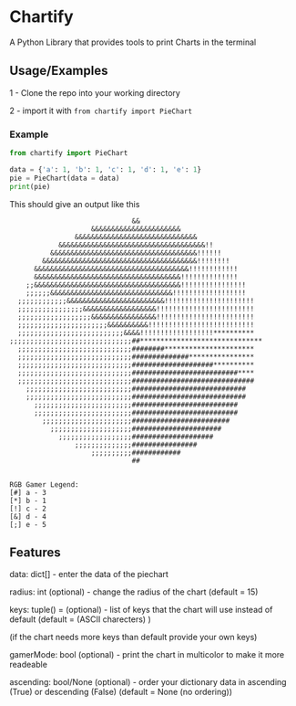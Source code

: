 
# Chartify

A Python Library that provides tools to print Charts in the terminal

## Usage/Examples

1 - Clone the repo into your working directory

2 - import it with `from chartify import PieChart`

### Example

```python
from chartify import PieChart

data = {'a': 1, 'b': 1, 'c': 1, 'd': 1, 'e': 1}
pie = PieChart(data = data)
print(pie)

```

This should give an output like this

```
                              &&                              
                    &&&&&&&&&&&&&&&&&&&&&&                    
                &&&&&&&&&&&&&&&&&&&&&&&&&&&&&&                
            &&&&&&&&&&&&&&&&&&&&&&&&&&&&&&&&&&&&!!            
          &&&&&&&&&&&&&&&&&&&&&&&&&&&&&&&&&&&&!!!!!!          
        &&&&&&&&&&&&&&&&&&&&&&&&&&&&&&&&&&&&&&!!!!!!!!        
      &&&&&&&&&&&&&&&&&&&&&&&&&&&&&&&&&&&&&&!!!!!!!!!!!!      
      &&&&&&&&&&&&&&&&&&&&&&&&&&&&&&&&&&&&!!!!!!!!!!!!!!      
    ;;&&&&&&&&&&&&&&&&&&&&&&&&&&&&&&&&&&&&!!!!!!!!!!!!!!!!    
    ;;;;;;&&&&&&&&&&&&&&&&&&&&&&&&&&&&&&!!!!!!!!!!!!!!!!!!    
  ;;;;;;;;;;;;&&&&&&&&&&&&&&&&&&&&&&&&!!!!!!!!!!!!!!!!!!!!!!  
  ;;;;;;;;;;;;;;;;&&&&&&&&&&&&&&&&&&!!!!!!!!!!!!!!!!!!!!!!!!  
  ;;;;;;;;;;;;;;;;;;&&&&&&&&&&&&&&&&!!!!!!!!!!!!!!!!!!!!!!!!  
  ;;;;;;;;;;;;;;;;;;;;;;&&&&&&&&&&!!!!!!!!!!!!!!!!!!!!!!!!!!  
  ;;;;;;;;;;;;;;;;;;;;;;;;;;&&&&!!!!!!!!!!!!!!!!!!**********  
;;;;;;;;;;;;;;;;;;;;;;;;;;;;;;##******************************
  ;;;;;;;;;;;;;;;;;;;;;;;;;;;;########**********************  
  ;;;;;;;;;;;;;;;;;;;;;;;;;;;;##############****************  
  ;;;;;;;;;;;;;;;;;;;;;;;;;;;;####################**********  
  ;;;;;;;;;;;;;;;;;;;;;;;;;;;;##########################****  
  ;;;;;;;;;;;;;;;;;;;;;;;;;;;;##############################  
    ;;;;;;;;;;;;;;;;;;;;;;;;;;############################    
    ;;;;;;;;;;;;;;;;;;;;;;;;;;############################    
      ;;;;;;;;;;;;;;;;;;;;;;;;##########################      
      ;;;;;;;;;;;;;;;;;;;;;;;;##########################      
        ;;;;;;;;;;;;;;;;;;;;;;########################        
          ;;;;;;;;;;;;;;;;;;;;######################          
            ;;;;;;;;;;;;;;;;;;####################            
                ;;;;;;;;;;;;;;################                
                    ;;;;;;;;;;############                    
                              ##                              


RGB Gamer Legend:
[#] a - 3
[*] b - 1
[!] c - 2
[&] d - 4
[;] e - 5

```

## Features

data: dict[] - enter the data of the piechart 

radius: int (optional) - change the radius of the chart (default = 15)

keys: tuple() =  (optional) - list of keys that the chart will use instead of default (default = (ASCII charecters) )

(if the chart needs more keys than default provide your own keys)

gamerMode: bool (optional) - print the chart in multicolor to make it more readeable 

ascending: bool/None (optional) - order your dictionary data in ascending (True) or descending (False) (default = None (no ordering)) 